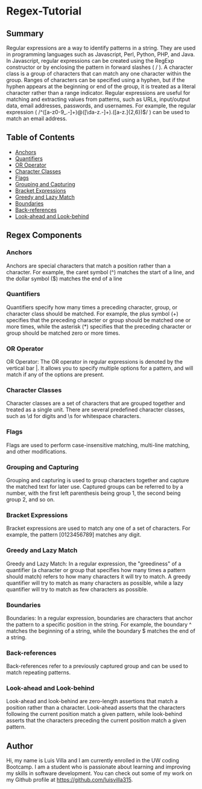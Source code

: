 # Regex-Tutorial

## Summary
Regular expressions are a way to identify patterns in a string. They are used in programming languages such as Javascript, Perl, Python, PHP, and Java. In Javascript, regular expressions can be created using the RegExp constructor or by enclosing the pattern in forward slashes ( / ). A character class is a group of characters that can match any one character within the group. Ranges of characters can be specified using a hyphen, but if the hyphen appears at the beginning or end of the group, it is treated as a literal character rather than a range indicator. Regular expressions are useful for matching and extracting values from patterns, such as URLs, input/output data, email addresses, passwords, and usernames. For example, the regular expression ( /^([a-z0-9_.-]+)@([\da-z.-]+).([a-z.]{2,6})$/ ) can be used to match an email address.

## Table of Contents

- [Anchors](#anchors)
- [Quantifiers](#quantifiers)
- [OR Operator](#or-operator)
- [Character Classes](#character-classes)
- [Flags](#flags)
- [Grouping and Capturing](#grouping-and-capturing)
- [Bracket Expressions](#bracket-expressions)
- [Greedy and Lazy Match](#greedy-and-lazy-match)
- [Boundaries](#boundaries)
- [Back-references](#back-references)
- [Look-ahead and Look-behind](#look-ahead-and-look-behind)

## Regex Components

### Anchors
Anchors are special characters that match a position rather than a character. For example, the caret symbol (^) matches the start of a line, and the dollar symbol ($) matches the end of a line
### Quantifiers
Quantifiers specify how many times a preceding character, group, or character class should be matched. For example, the plus symbol (+) specifies that the preceding character or group should be matched one or more times, while the asterisk (*) specifies that the preceding character or group should be matched zero or more times.
### OR Operator
OR Operator: The OR operator in regular expressions is denoted by the vertical bar |. It allows you to specify multiple options for a pattern, and will match if any of the options are present.
### Character Classes
Character classes are a set of characters that are grouped together and treated as a single unit. There are several predefined character classes, such as \d for digits and \s for whitespace characters.
### Flags
Flags are used to perform case-insensitive matching, multi-line matching, and other modifications.
### Grouping and Capturing
Grouping and capturing is used to group characters together and capture the matched text for later use. Captured groups can be referred to by a number, with the first left parenthesis being group 1, the second being group 2, and so on.
### Bracket Expressions
Bracket expressions are used to match any one of a set of characters. For example, the pattern [0123456789] matches any digit.
### Greedy and Lazy Match
Greedy and Lazy Match: In a regular expression, the "greediness" of a quantifier (a character or group that specifies how many times a pattern should match) refers to how many characters it will try to match. A greedy quantifier will try to match as many characters as possible, while a lazy quantifier will try to match as few characters as possible.
### Boundaries
Boundaries: In a regular expression, boundaries are characters that anchor the pattern to a specific position in the string. For example, the boundary ^ matches the beginning of a string, while the boundary $ matches the end of a string.
### Back-references
Back-references refer to a previously captured group and can be used to match repeating patterns.
### Look-ahead and Look-behind
Look-ahead and look-behind are zero-length assertions that match a position rather than a character. Look-ahead asserts that the characters following the current position match a given pattern, while look-behind asserts that the characters preceding the current position match a given pattern.
## Author
Hi, my name is Luis Villa and I am currently enrolled in the UW coding Bootcamp. I am a student who is passionate about learning and improving my skills in software development. You can check out some of my work on my Github profile at https://github.com/luisvilla315.
